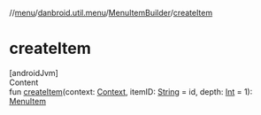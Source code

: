 //[menu](../../index.md)/[danbroid.util.menu](../index.md)/[MenuItemBuilder](index.md)/[createItem](create-item.md)



# createItem  
[androidJvm]  
Content  
fun [createItem](create-item.md)(context: [Context](https://developer.android.com/reference/kotlin/android/content/Context.html), itemID: [String](https://kotlinlang.org/api/latest/jvm/stdlib/kotlin/-string/index.html) = id, depth: [Int](https://kotlinlang.org/api/latest/jvm/stdlib/kotlin/-int/index.html) = 1): [MenuItem](../-menu-item/index.md)  



